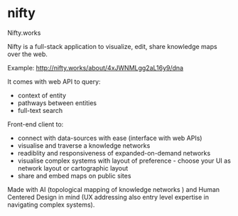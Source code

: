 # nifty
Nifty.works


Nifty is a full-stack application to visualize, edit, share knowledge maps over the web.

Example:
http://nifty.works/about/4xJWNMLgg2aL16y9/dna

It comes with web API to query:
- context of entity
- pathways between entities
- full-text search

Front-end client to:
- connect with data-sources with ease (interface with web APIs)
- visualise and traverse a knowledge networks
- readiblity and responsiveness of expanded-on-demand networks
- visualise complex systems with layout of preference - choose your UI as network layout or cartographic layout
- share and embed maps on public sites

Made with AI (topological mapping of knowledge networks ) and Human Centered Design in mind (UX addressing also entry level expertise in navigating complex systems).
